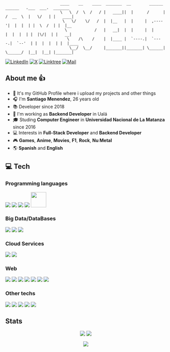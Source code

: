                             ____    __    ____  _______  __        ______   ______   .___  ___.  _______ 
                            \   \  /  \  /   / |   ____||  |      /      | /  __  \  |   \/   | |   ____|
                             \   \/    \/   /  |  |__   |  |     |  ,----'|  |  |  | |  \  /  | |  |__   
                              \            /   |   __|  |  |     |  |     |  |  |  | |  |\/|  | |   __|  
                               \    /\    /    |  |____ |  `----.|  `----.|  `--'  | |  |  |  | |  |____ 
                                \__/  \__/     |_______||_______| \______| \______/  |__|  |__| |_______|


[![LinkedIn](https://img.shields.io/badge/LinkedIn-24C5FF?style=for-the-badge&logo=linkedin&logoColor=white)](https://www.linkedin.com/in/smenendez19)
[![X](https://img.shields.io/badge/X-000000?style=for-the-badge&logo=x&logoColor=Black)](https://x.com/santimenendez19)
[![Linktree](https://img.shields.io/badge/LINKTREE-1A00FF?style=for-the-badge&logo=link&logoColor=Black)](smenendez19.github.io/linktree)
[![Mail](https://img.shields.io/badge/EMAIL-000000?style=for-the-badge&logo=gmail)](mailto:santiagomenendez@outlook.com)

## About me 👍

- 🎈 It's my GitHub Profile where i upload my projects and other things
- 🎧 I'm **Santiago Menendez**, 26 years old
- 📚 Developer since 2018
- 💼 I'm working as **Backend Developer** in Ualá
- 🎓 Studing **Computer Engineer** in **Universidad Nacional de La Matanza** since 2016
- 💻 Interests in **Full-Stack Developer** and **Backend Developer**
- 🎮 **Games**, **Anime**, **Movies**, **F1**, **Rock**, **Nu Metal**
- 🌎 **Spanish** and **English**

## 💻 Tech

### Programming languages

<div>
  <img src="sources/images/languages/icons8-python-48.png">
  <img src="sources/images/languages/icons8-javascript-48.png">
  <img src="sources/images/languages/icons8-bash-48.png">
  <img src="sources/images/languages/icons8-golang-48.png">
  <img src="sources/images/languages/icons8-java-64.png" width=48px height=48px>
</div>

### Big Data/DataBases

<div>
  <img src="sources/images/tech/databases/icons8-mysql-logo-48.png">
  <img src="sources/images/tech/databases/icons8-postgresql-48.png">
  <img src="sources/images/tech/databases/icons8-hadoop-48.png">
</div>

### Cloud Services

<div>
  <img src="sources/images/tech/cloud/icons8-aws-48.png">
  <img src="sources/images/tech/cloud/icons8-google-cloud-48.png">
</div>

### Web

<div>
  <img src="sources/images/tech/web/icons8-html-5-48.png">
  <img src="sources/images/tech/web/icons8-css3-48.png">
  <img src="sources/images/tech/web/icons8-django-50.png">
  <img src="sources/images/tech/web/icons8-heroku-48.png">
  <img src="sources/images/tech/web/icons8-vue-js-48.png">
  <img src="sources/images/tech/icons8-nodejs-48.png">
  <img src="sources/images/tech/web/icons8-spring-boot-48.png">
</div>

### Other techs

<div>
  <img src="sources/images/tech/icons8-docker-48.png">
  <img src="sources/images/tech/icons8-git-48.png">
  <img src="sources/images/tech/icons8-kubernetes-48.png">
  <img src="sources/images/tech/icons8-terraform-48.png">
  <img src="sources/images/tech/icons8-office-365-48.png">
</div>

## Stats
<p align="center">
    <img src="https://github-readme-stats.vercel.app/api?username=smenendez19&count_private=true&show_icons=true&theme=tokyonight"/>
    <img src="https://github-readme-streak-stats.herokuapp.com/?user=smenendez19&theme=material-palenight&hide_border=true&background=eeeee"/>
</p>
<p align="center">
  <img src="https://github-readme-stats.vercel.app/api/top-langs/?username=smenendez19&layout=compact&theme=tokyonight">
</p>
